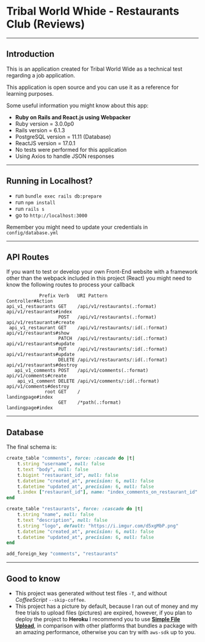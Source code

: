 # Tribal World Whide - Restaurants Club (Reviews)

---

## Introduction

This is an application created for Tribal World Wide as a technical test regarding a job application.

This application is open source and you can use it as a reference for learning purposes.


Some useful information you might know about this app:

* **Ruby on Rails and React.js using Webpacker**
* Ruby version = 3.0.0p0
* Rails version = 6.1.3
* PostgreSQL version = 11.11 (Database)
* ReactJS version = 17.0.1
* No tests were performed for this application
* Using Axios to handle JSON responses

---

## Running in Localhost?

* run `bundle exec rails db:prepare`
* run `npm install`
* run `rails s`
* go to `http://localhost:3000`

Remember you might need to update your credentials in `config/database.yml`

---

## API Routes
If you want to test or develop your own Front-End website with a framework other than the webpack included in this project (React) you might need to know the following routes to process your callback

```shell
            Prefix Verb   URI Pattern                           Controller#Action
api_v1_restaurants GET    /api/v1/restaurants(.:format)                                                                     api/v1/restaurants#index
                   POST   /api/v1/restaurants(.:format)                                                                     api/v1/restaurants#create
 api_v1_restaurant GET    /api/v1/restaurants/:id(.:format)                                                                 api/v1/restaurants#show
                   PATCH  /api/v1/restaurants/:id(.:format)                                                                 api/v1/restaurants#update
                   PUT    /api/v1/restaurants/:id(.:format)                                                                 api/v1/restaurants#update
                   DELETE /api/v1/restaurants/:id(.:format)                                                                 api/v1/restaurants#destroy
   api_v1_comments POST   /api/v1/comments(.:format)                                                                        api/v1/comments#create
    api_v1_comment DELETE /api/v1/comments/:id(.:format)                                                                    api/v1/comments#destroy
              root GET    /                                                                                                 landingpage#index
                   GET    /*path(.:format)                                                                                  landingpage#index

```
---

## Database

The final schema is:

```ruby
create_table "comments", force: :cascade do |t|
    t.string "username", null: false
    t.text "body", null: false
    t.bigint "restaurant_id", null: false
    t.datetime "created_at", precision: 6, null: false
    t.datetime "updated_at", precision: 6, null: false
    t.index ["restaurant_id"], name: "index_comments_on_restaurant_id"
end

create_table "restaurants", force: :cascade do |t|
    t.string "name", null: false
    t.text "description", null: false
    t.string "logo", default: "https://i.imgur.com/d5xgMbP.png"
    t.datetime "created_at", precision: 6, null: false
    t.datetime "updated_at", precision: 6, null: false
end

add_foreign_key "comments", "restaurants"
```

---

## Good to know

* This project was generated without test files `-T`, and without *CoffeeScript* `--skip-coffee`.
* This project has a picture by default, because I ran out of money and my free trials to upload files (pictures) are expired, however, if you plan to deploy the project to **Heroku** I recommend you to use [**Simple File Upload**](https://devcenter.heroku.com/articles/simple-file-upload), in comparison with other platforms that bundles a package with an amazing performance, otherwise you can try with `aws-sdk` up to you.
